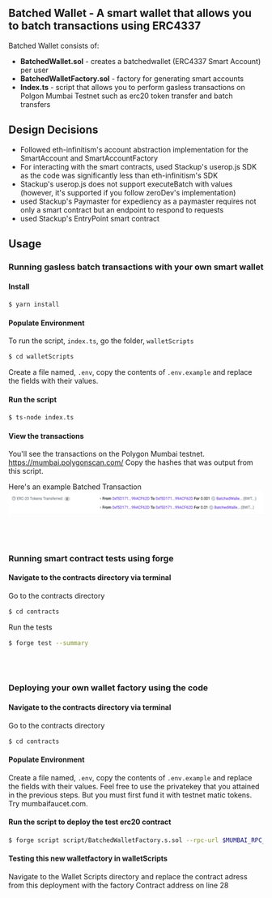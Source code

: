 ## Batched Wallet - A smart wallet that allows you to batch transactions using ERC4337

Batched Wallet consists of:

-  **BatchedWallet.sol** - creates a batchedwallet (ERC4337 Smart Account) per user
-  **BatchedWalletFactory.sol** - factory for generating smart accounts
-  **Index.ts** - script that allows you to perform gasless transactions on Polgon Mumbai Testnet such as erc20 token transfer and batch transfers

## Design Decisions
- Followed eth-infinitism's account abstraction implementation for the SmartAccount and SmartAccountFactory
- For interacting with the smart contracts, used Stackup's userop.js SDK as the code was significantly less than eth-infinitism's SDK
- Stackup's userop.js does not support executeBatch with values (however, it's supported if you follow zeroDev's implementation)
- used Stackup's Paymaster for expediency as a paymaster requires not only a smart contract but an endpoint to respond to requests
- used Stackup's EntryPoint smart contract

## Usage

### Running gasless batch transactions with your own smart wallet
#### Install
```bash
$ yarn install 
```

#### Populate Environment
To run the script, `index.ts`, go the folder, `walletScripts`
```bash
$ cd walletScripts
``` 
Create a file named, `.env`, copy the contents of `.env.example` and replace the fields with their values.

#### Run the script
```bash
$ ts-node index.ts
```

#### View the transactions
You'll see the transactions on the Polygon Mumbai testnet.
https://mumbai.polygonscan.com/
Copy the hashes that was output from this script.

Here's an example Batched Transaction
![BatchedTransactionExample](image.png)

<br/>
<br/>


### Running smart contract tests using forge
#### Navigate to the contracts directory via terminal
Go to the contracts directory
```bash
$ cd contracts
``` 

Run the tests
```bash
$ forge test --summary
```


<br/>
<br/>

### Deploying your own wallet factory using the code
#### Navigate to the contracts directory via terminal
Go to the contracts directory
```bash
$ cd contracts
``` 

#### Populate Environment
Create a file named, `.env`, copy the contents of `.env.example` and replace the fields with their values.
Feel free to use the privatekey that you attained in the previous steps. But you must first fund it with testnet matic tokens.
Try mumbaifaucet.com. 

#### Run the script to deploy the test erc20 contract
```bash
$ forge script script/BatchedWalletFactory.s.sol --rpc-url $MUMBAI_RPC_URL --broadcast -vvv
```

#### Testing this new walletfactory in walletScripts
Navigate to the Wallet Scripts directory and replace the contract adress from this deployment with the factory Contract address on line 28